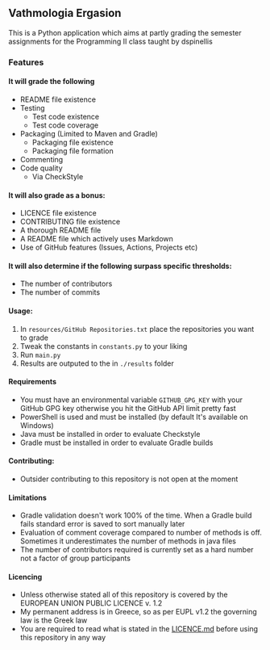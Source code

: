 ## Vathmologia Ergasion

This is a Python application which aims at partly grading the semester assignments for the Programming II class taught
by dspinellis

### Features

#### It will grade the following

- README file existence
- Testing
    * Test code existence
    * Test code coverage
- Packaging (Limited to Maven and Gradle)
    * Packaging file existence
    * Packaging file formation
- Commenting
- Code quality
    * Via CheckStyle

#### It will also grade as a bonus:

* LICENCE file existence
* CONTRIBUTING file existence
* A thorough README file
* A README file which actively uses Markdown
* Use of GitHub features (Issues, Actions, Projects etc)

#### It will also determine if the following surpass specific thresholds:

* The number of contributors
* The number of commits

#### Usage:

1) In `resources/GitHub Repositories.txt`  place the repositories you want to grade
2) Tweak the constants in `constants.py` to your liking
3) Run `main.py`
4) Results are outputed to the in `./results` folder

#### Requirements

- You must have an environmental variable `GITHUB_GPG_KEY` with your GitHub GPG key otherwise you hit the GitHub API
  limit
  pretty fast
- PowerShell is used and must be installed (by default It's available on Windows)
- Java must be installed in order to evaluate Checkstyle
- Gradle must be installed in order to evaluate Gradle builds

#### Contributing:

- Outsider contributing to this repository is not open at the moment

#### Limitations

- Gradle validation doesn't work 100% of the time. When a Gradle build fails standard error is saved to sort manually
  later
- Evaluation of comment coverage compared to number of methods is off. Sometimes it underestimates the number of methods
  in java files
- The number of contributors required is currently set as a hard number not a factor of group participants

#### Licencing 
- Unless otherwise stated all of this repository is covered by the EUROPEAN UNION PUBLIC LICENCE v. 1.2
- My permanent address is in Greece, so as per EUPL v1.2 the governing law is the Greek law
- You are required to read what is stated in the [LICENCE.md](https://github.com/panos1b/Vathmologia_Ergasion/blob/master/LICENSE.md) before using this repository in any way